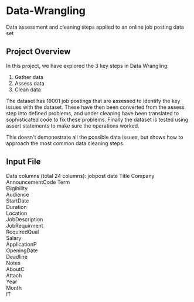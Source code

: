 # Data-Wrangling
Data assessment and cleaning steps applied to an online job posting data set

## Project Overview
In this project, we have explored the 3 key steps in Data Wrangling:
1. Gather data
2. Assess data
3. Clean data 

The dataset has 19001 job postings that are assessed to identify the key issues with the dataset. These have then been converted from the assess step into defined problems, and under cleaning have been translated to sophisticated code to fix these problems.
Finally the dataset is tested using assert statements to make sure the operations worked.

This doesn't demonestrate all the possible data issues, but shows how to approach the most common data cleaning steps.

## Input File
Data columns (total 24 columns):
jobpost
date
Title
Company
AnnouncementCode
Term            
Eligibility     
Audience        
StartDate       
Duration        
Location        
JobDescription  
JobRequirment   
RequiredQual    
Salary          
ApplicationP    
OpeningDate     
Deadline        
Notes           
AboutC          
Attach          
Year            
Month           
IT      

